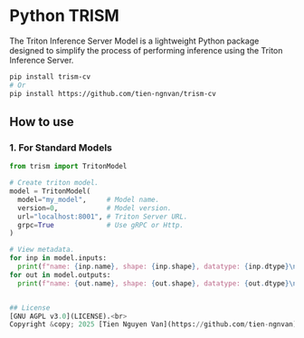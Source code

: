 # Python TRISM
The Triton Inference Server Model is a lightweight Python package designed to simplify the process of performing inference using the Triton Inference Server.
```bash
pip install trism-cv
# Or
pip install https://github.com/tien-ngnvan/trism-cv
```
## How to use
### 1. For Standard Models

```python
from trism import TritonModel

# Create triton model.
model = TritonModel(
  model="my_model",     # Model name.
  version=0,            # Model version.
  url="localhost:8001", # Triton Server URL.
  grpc=True             # Use gRPC or Http.
)

# View metadata.
for inp in model.inputs:
  print(f"name: {inp.name}, shape: {inp.shape}, datatype: {inp.dtype}\n")
for out in model.outputs:
  print(f"name: {out.name}, shape: {out.shape}, datatype: {out.dtype}\n")


## License
[GNU AGPL v3.0](LICENSE).<br>
Copyright &copy; 2025 [Tien Nguyen Van](https://github.com/tien-ngnvan). All rights reserved.


